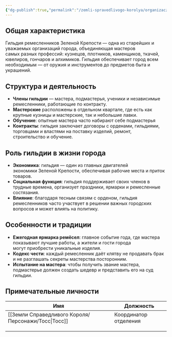 ```yaml
---
{"dg-publish":true,"permalink":"/zemli-spravedlivogo-korolya/organizaczii/gildiya-remeslennikov-zelenoj-kreposti/"}
---
```


## Общая характеристика

Гильдия ремесленников Зеленой Крепости — одна из старейших и уважаемых организаций города, объединяющая мастеров самых разных профессий: кузнецов, плотников, каменщиков, ткачей, ювелиров, гончаров и алхимиков. Гильдия обеспечивает город всем необходимым — от оружия и инструментов до предметов быта и украшений.


## Структура и деятельность

- **Члены гильдии** — мастера, подмастерья, ученики и независимые ремесленники, работающие по контракту.
- **Мастерские** расположены в отдельном квартале, где есть как крупные кузницы и мастерские, так и небольшие лавки.
- **Обучение**: опытные мастера часто набирают себе подмастерья
- **Контракты**: гильдия заключает договоры с орденами, гильдиями, торговцами и властями на поставку изделий, ремонт, строительство и обучение.

## Роль гильдии в жизни города

- **Экономика**: гильдия — один из главных двигателей экономики Зеленой Крепости, обеспечивая рабочие места и приток товаров.
- **Социальная функция**: гильдия поддерживает своих членов в трудные времена, организует праздники, ярмарки и ремесленные состязания.
- **Влияние**: благодаря тесным связям с орденом, гильдия ремесленников часто участвует в решении важных городских вопросов и может влиять на политику.


## Особенности и традиции

- **Ежегодная ярмарка ремёсел**: главное событие года, где мастера показывают лучшие работы, а жители и гости города могут приобрести уникальные изделия.
- **Кодекс чести**: каждый ремесленник даёт клятву не продавать брак и не разглашать секреты мастерства посторонним.
- **Испытание на мастера**: чтобы получить звание мастера, подмастерье должен создать шедевр и представить его на суд гильдии.

## Примечательные личности

| Имя      | Должность             |
| -------- | --------------------- |
| [[Земли Справедливого Короля/Персонажи/Тосс\|Тосс]] | Координатор отделения |
|          |                       |
|          |                       |
|          |                       |
